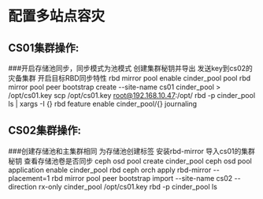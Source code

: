 # 配置多站点容灾
## CS01集群操作:
###开启存储池同步，同步模式为池模式
创建集群秘钥并导出
发送key到cs02的灾备集群
开启目标RBD同步特性
rbd mirror pool  enable cinder_pool pool 
rbd mirror pool peer bootstrap create --site-name cs01 cinder_pool > /opt/cs01.key 
scp /opt/cs01.key  root@192.168.10.47:/opt/ 
rbd -p cinder_pool ls | xargs -I {} rbd feature enable cinder_pool/{} journaling

## CS02集群操作:
###创建存储池和主集群相同
为存储池创建标签
安装rbd-mirror
导入cs01的集群秘钥
查看存储池卷是否同步
ceph osd  pool  create  cinder_pool 
ceph osd  pool  application  enable  cinder_pool rbd 
ceph orch  apply rbd-mirror --placement=1 
rbd mirror pool  peer bootstrap import --site-name cs02 --direction rx-only cinder_pool /opt/cs01.key
rbd -p cinder_pool ls 
